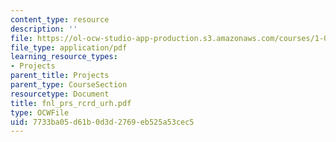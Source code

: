 ```yaml
---
content_type: resource
description: ''
file: https://ol-ocw-studio-app-production.s3.amazonaws.com/courses/1-054-mechanics-and-design-of-concrete-structures-spring-2004/7733ba05d61b0d3d2769eb525a53cec5_fnl_prs_rcrd_urh.pdf
file_type: application/pdf
learning_resource_types:
- Projects
parent_title: Projects
parent_type: CourseSection
resourcetype: Document
title: fnl_prs_rcrd_urh.pdf
type: OCWFile
uid: 7733ba05-d61b-0d3d-2769-eb525a53cec5
---
```

